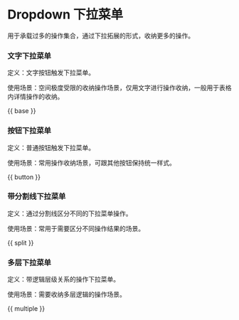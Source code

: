 # Dropdown 下拉菜单

用于承载过多的操作集合，通过下拉拓展的形式，收纳更多的操作。

### 文字下拉菜单

定义：文字按钮触发下拉菜单。

使用场景：空间极度受限的收纳操作场景，仅用文字进行操作收纳，一般用于表格内详情操作的收纳。

{{ base }}

### 按钮下拉菜单

定义：普通按钮触发下拉菜单。

使用场景：常用操作收纳场景，可跟其他按钮保持统一样式。

{{ button }}

### 带分割线下拉菜单

定义：通过分割线区分不同的下拉菜单操作。

使用场景：常用于需要区分不同操作结果的场景。

{{ split }}

### 多层下拉菜单

定义：带逻辑层级关系的操作下拉菜单。

使用场景：需要收纳多层逻辑的操作场景。

{{ multiple }}
